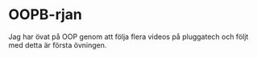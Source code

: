# OOPB-rjan
Jag har övat på OOP genom att följa flera videos på pluggatech och följt med detta är första övningen.
